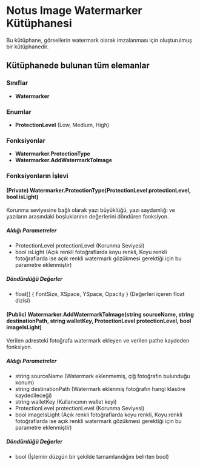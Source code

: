 # Notus Image Watermarker Kütüphanesi

Bu kütüphane, görsellerin watermark olarak imzalanması için oluşturulmuş bir kütüphanedir.

## Kütüphanede bulunan tüm elemanlar 

### Sınıflar

- **Watermarker**

### Enumlar

- **ProtectionLevel** (Low, Medium, High)

### Fonksiyonlar

- **Watermarker.ProtectionType**
- **Watermarker.AddWatermarkToImage**

### Fonksiyonların İşlevi

#### (Private) Watermarker.ProtectionType(ProtectionLevel protectionLevel, bool isLight)

Korunma seviyesine bağlı olarak yazı büyüklüğü, yazı saydamlığı ve yazıların arasındaki boşluklarının değerlerini döndüren fonksiyon.

##### Aldığı Parametreler

- ProtectionLevel protectionLevel (Korunma Seviyesi)
- bool isLight (Açık renkli fotoğraflarda koyu renkli, Koyu renkli fotoğraflarda ise açık renkli watermark gözükmesi gerektiği için bu parametre eklenmiştir)

##### Döndürdüğü Değerler

- float[] { FontSize, XSpace, YSpace, Opacity } (Değerleri içeren float dizisi)

#### (Public) Watermarker.AddWatermarkToImage(string sourceName, string destinationPath, string walletKey, ProtectionLevel protectionLevel, bool imageIsLight)

Verilen adresteki fotoğrafa watermark ekleyen ve verilen pathe kaydeden fonksiyon.

##### Aldığı Parametreler

- string sourceName (Watermark eklenmemiş, çiğ fotoğrafın bulunduğu konum)
- string destinationPath (Watermark eklenmiş fotoğrafın hangi klasöre kaydedileceği)
- string walletKey (Kullanıcının wallet keyi)
- ProtectionLevel protectionLevel (Korunma Seviyesi)
- bool imageIsLight (Açık renkli fotoğraflarda koyu renkli, Koyu renkli fotoğraflarda ise açık renkli watermark gözükmesi gerektiği için bu parametre eklenmiştir)

##### Döndürdüğü Değerler

- bool (İşlemin düzgün bir şekilde tamamlandığını belirten bool)
